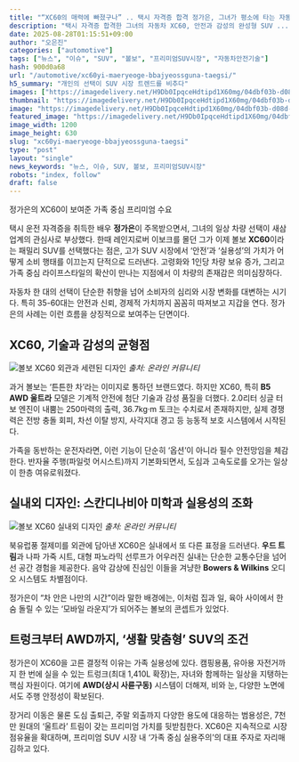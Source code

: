 ```yaml
---
title: "“XC60의 매력에 빠졌구나” .. 택시 자격증 합격 정가은, 그녀가 평소에 타는 자동차까지 ‘화제’"
description: "택시 자격증 합격한 그녀의 자동차 XC60, 안전과 감성의 완성형 SUV ..."
date: 2025-08-28T01:15:51+09:00
author: "오은진"
categories: ["automotive"]
tags: ["뉴스", "이슈", "SUV", "볼보", "프리미엄SUV시장", "자동차안전기술"]
hash: 900d0a68
url: "/automotive/xc60yi-maeryeoge-bbajyeossguna-taegsi/"
h5_summary: "개인의 선택이 SUV 시장 트렌드를 비추다"
images: ["https://imagedelivery.net/H9Db0IpqceHdtipd1X60mg/04dbf03b-d08d-4340-dcf8-bc44ca63f100/public", "https://imagedelivery.net/H9Db0IpqceHdtipd1X60mg/79c267f3-c5b5-44ac-fb8b-895facea8b00/public", "https://imagedelivery.net/H9Db0IpqceHdtipd1X60mg/35167642-47d5-4358-c6c4-398016d62c00/public"]
thumbnail: "https://imagedelivery.net/H9Db0IpqceHdtipd1X60mg/04dbf03b-d08d-4340-dcf8-bc44ca63f100/public"
image: "https://imagedelivery.net/H9Db0IpqceHdtipd1X60mg/04dbf03b-d08d-4340-dcf8-bc44ca63f100/public"
featured_image: "https://imagedelivery.net/H9Db0IpqceHdtipd1X60mg/04dbf03b-d08d-4340-dcf8-bc44ca63f100/public"
image_width: 1200
image_height: 630
slug: "xc60yi-maeryeoge-bbajyeossguna-taegsi"
type: "post"
layout: "single"
news_keywords: "뉴스, 이슈, SUV, 볼보, 프리미엄SUV시장"
robots: "index, follow"
draft: false
---
```


정가은의 XC60이 보여준 가족 중심 프리미엄 수요

택시 운전 자격증을 취득한 배우 **정가은**이 주목받으면서, 그녀의 일상 차량 선택이 새삼 업계의 관심사로 부상했다. 한때 레인지로버 이보크를 몰던 그가 이제 볼보 **XC60**이라는 패밀리 SUV를 선택했다는 점은, 고가 SUV 시장에서 ‘안전’과 ‘실용성’의 가치가 어떻게 소비 행태를 이끄는지 단적으로 드러낸다. 고령화와 1인당 차량 보유 증가, 그리고 가족 중심 라이프스타일의 확산이 만나는 지점에서 이 차량의 존재감은 의미심장하다.

자동차 한 대의 선택이 단순한 취향을 넘어 소비자의 심리와 시장 변화를 대변하는 시기다. 특히 35-60대는 안전과 신뢰, 경제적 가치까지 꼼꼼히 따져보고 지갑을 연다. 정가은의 사례는 이런 흐름을 상징적으로 보여주는 단면이다.

## XC60, 기술과 감성의 균형점

![볼보 XC60 외관과 세련된 디자인](https://imagedelivery.net/H9Db0IpqceHdtipd1X60mg/35167642-47d5-4358-c6c4-398016d62c00/public)
*출처: 온라인 커뮤니티*


과거 볼보는 ‘튼튼한 차’라는 이미지로 통하던 브랜드였다. 하지만 XC60, 특히 **B5 AWD 울트라** 모델은 기계적 안전에 첨단 기술과 감성 품질을 더했다. 2.0리터 싱글 터보 엔진이 내뿜는 250마력의 출력, 36.7kg·m 토크는 수치로서 존재하지만, 실제 경쟁력은 전방 충돌 회피, 차선 이탈 방지, 사각지대 경고 등 능동적 보호 시스템에서 시작된다.  

가족을 동반하는 운전자라면, 이런 기능이 단순히 ‘옵션’이 아니라 필수 안전망임을 체감한다. 반자율 주행(파일럿 어시스트)까지 기본화되면서, 도심과 고속도로를 오가는 일상이 한층 여유로워졌다.

## 실내외 디자인: 스칸디나비아 미학과 실용성의 조화

![볼보 XC60 실내외 디자인](https://imagedelivery.net/H9Db0IpqceHdtipd1X60mg/79c267f3-c5b5-44ac-fb8b-895facea8b00/public)
*출처: 온라인 커뮤니티*


북유럽풍 절제미를 외관에 담아낸 XC60은 실내에서 또 다른 표정을 드러낸다. **우드 트림**과 나파 가죽 시트, 대형 파노라믹 선루프가 어우러진 실내는 단순한 교통수단을 넘어선 공간 경험을 제공한다. 음악 감상에 진심인 이들을 겨냥한 **Bowers & Wilkins** 오디오 시스템도 차별점이다.

정가은이 “차 안은 나만의 시간”이라 말한 배경에는, 이처럼 집과 일, 육아 사이에서 한숨 돌릴 수 있는 ‘모바일 라운지’가 되어주는 볼보의 콘셉트가 있었다.

## 트렁크부터 AWD까지, ‘생활 맞춤형’ SUV의 조건

정가은이 XC60을 고른 결정적 이유는 가족 실용성에 있다. 캠핑용품, 유아용 자전거까지 한 번에 실을 수 있는 트렁크(최대 1,410L 확장)는, 자녀와 함께하는 일상을 지탱하는 핵심 자원이다. 여기에 **AWD(상시 사륜구동)** 시스템이 더해져, 비와 눈, 다양한 노면에서도 주행 안정성이 확보된다.

장거리 이동은 물론 도심 출퇴근, 주말 외출까지 다양한 용도에 대응하는 범용성은, 7천만 원대의 ‘울트라’ 트림이 갖는 프리미엄 가치를 뒷받침한다. XC60은 지속적으로 시장 점유율을 확대하며, 프리미엄 SUV 시장 내 ‘가족 중심 실용주의’의 대표 주자로 자리매김하고 있다.
